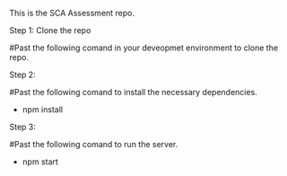 This is the SCA Assessment repo.

Step 1: Clone the repo

#Past the following comand in your deveopmet environment to clone the repo.


Step 2:

#Past the following comand to install the necessary dependencies.
  - npm install

Step 3:

#Past the following comand to run the server.
   - npm start
